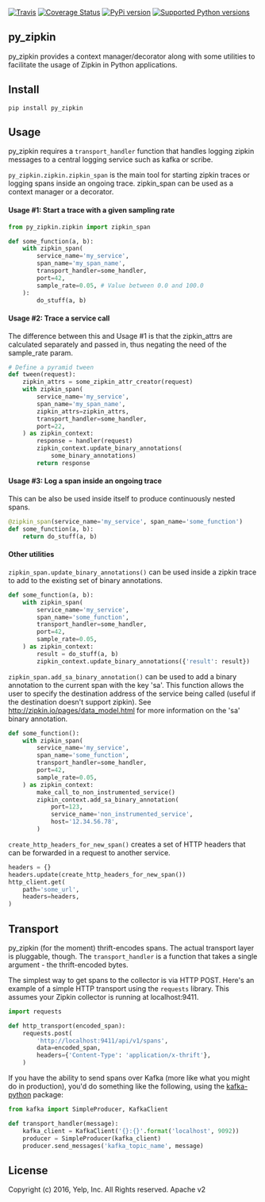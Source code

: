 [![Travis](https://img.shields.io/travis/Yelp/py_zipkin.svg)](https://travis-ci.org/Yelp/py_zipkin?branch=master)
[![Coverage Status](https://img.shields.io/coveralls/Yelp/py_zipkin.svg)](https://coveralls.io/r/Yelp/py_zipkin)
[![PyPi version](https://img.shields.io/pypi/v/py_zipkin.svg)](https://pypi.python.org/pypi/py_zipkin/)
[![Supported Python versions](https://img.shields.io/pypi/pyversions/py_zipkin.svg)](https://pypi.python.org/pypi/py_zipkin/)

py_zipkin
---------

py_zipkin provides a context manager/decorator along with some utilities to
facilitate the usage of Zipkin in Python applications.

Install
-------

```
pip install py_zipkin
```

Usage
-----

py_zipkin requires a `transport_handler` function that handles logging zipkin
messages to a central logging service such as kafka or scribe.

`py_zipkin.zipkin.zipkin_span` is the main tool for starting zipkin traces or
logging spans inside an ongoing trace. zipkin_span can be used as a context
manager or a decorator.

#### Usage #1: Start a trace with a given sampling rate

```python
from py_zipkin.zipkin import zipkin_span

def some_function(a, b):
    with zipkin_span(
        service_name='my_service',
        span_name='my_span_name',
        transport_handler=some_handler,
        port=42,
        sample_rate=0.05, # Value between 0.0 and 100.0
    ):
        do_stuff(a, b)
```

#### Usage #2: Trace a service call

The difference between this and Usage #1 is that the zipkin_attrs are calculated
separately and passed in, thus negating the need of the sample_rate param.

```python
# Define a pyramid tween
def tween(request):
    zipkin_attrs = some_zipkin_attr_creator(request)
    with zipkin_span(
        service_name='my_service',
        span_name='my_span_name',
        zipkin_attrs=zipkin_attrs,
        transport_handler=some_handler,
        port=22,
    ) as zipkin_context:
        response = handler(request)
        zipkin_context.update_binary_annotations(
            some_binary_annotations)
        return response
```

#### Usage #3: Log a span inside an ongoing trace

This can be also be used inside itself to produce continuously nested spans.

```python
@zipkin_span(service_name='my_service', span_name='some_function')
def some_function(a, b):
    return do_stuff(a, b)
```

#### Other utilities

`zipkin_span.update_binary_annotations()` can be used inside a zipkin trace
to add to the existing set of binary annotations.

```python
def some_function(a, b):
    with zipkin_span(
        service_name='my_service',
        span_name='some_function',
        transport_handler=some_handler,
        port=42,
        sample_rate=0.05,
    ) as zipkin_context:
        result = do_stuff(a, b)
        zipkin_context.update_binary_annotations({'result': result})
```

`zipkin_span.add_sa_binary_annotation()` can be used to add a binary annotation
to the current span with the key 'sa'. This function allows the user to specify the
destination address of the service being called (useful if the destination doesn't
support zipkin). See http://zipkin.io/pages/data_model.html for more information on the
'sa' binary annotation.

```python
def some_function():
    with zipkin_span(
        service_name='my_service',
        span_name='some_function',
        transport_handler=some_handler,
        port=42,
        sample_rate=0.05,
    ) as zipkin_context:
        make_call_to_non_instrumented_service()
        zipkin_context.add_sa_binary_annotation(
            port=123,
            service_name='non_instrumented_service',
            host='12.34.56.78',
        )
```

`create_http_headers_for_new_span()` creates a set of HTTP headers that can be forwarded
in a request to another service.

```python
headers = {}
headers.update(create_http_headers_for_new_span())
http_client.get(
    path='some_url',
    headers=headers,
)
```

Transport
---------

py_zipkin (for the moment) thrift-encodes spans. The actual transport layer is
pluggable, though. The `transport_handler` is a function that takes a single
argument - the thrift-encoded bytes.

The simplest way to get spans to the collector is via HTTP POST. Here's an
example of a simple HTTP transport using the `requests` library. This assumes
your Zipkin collector is running at localhost:9411.

```python
import requests

def http_transport(encoded_span):
    requests.post(
        'http://localhost:9411/api/v1/spans',
        data=encoded_span,
        headers={'Content-Type': 'application/x-thrift'},
    )
```

If you have the ability to send spans over Kafka (more like what you might do
in production), you'd do something like the following, using the
[kafka-python](https://pypi.python.org/pypi/kafka-python) package:

```python
from kafka import SimpleProducer, KafkaClient

def transport_handler(message):
    kafka_client = KafkaClient('{}:{}'.format('localhost', 9092))
    producer = SimpleProducer(kafka_client)
    producer.send_messages('kafka_topic_name', message)
```

License
-------

Copyright (c) 2016, Yelp, Inc. All Rights reserved. Apache v2
